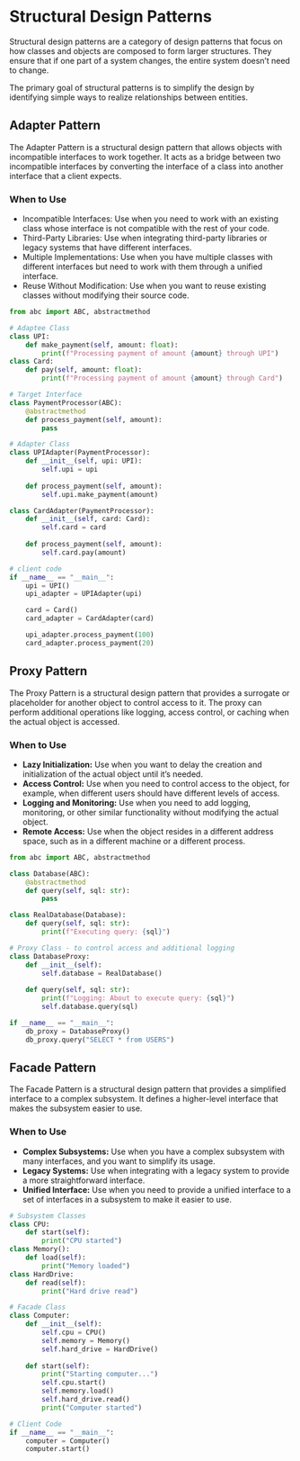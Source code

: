 # Structural Design Patterns
Structural design patterns are a category of design patterns that focus on how classes and objects are composed 
to form larger structures. They ensure that if one part of a system changes, the entire system doesn’t need to change. 

The primary goal of structural patterns is to simplify the design by identifying simple ways to realize relationships 
between entities.

## Adapter Pattern
The Adapter Pattern is a structural design pattern that allows objects with incompatible interfaces to work together. 
It acts as a bridge between two incompatible interfaces by converting the interface of a class into another interface 
that a client expects.

### When to Use
- Incompatible Interfaces: Use when you need to work with an existing class whose interface is not compatible with the 
rest of your code.
- Third-Party Libraries: Use when integrating third-party libraries or legacy systems that have different interfaces.
- Multiple Implementations: Use when you have multiple classes with different interfaces but need to work with them 
through a unified interface.
- Reuse Without Modification: Use when you want to reuse existing classes without modifying their source code.

```python
from abc import ABC, abstractmethod

# Adaptee Class
class UPI:
    def make_payment(self, amount: float):
        print(f"Processing payment of amount {amount} through UPI")
class Card:
    def pay(self, amount: float):
        print(f"Processing payment of amount {amount} through Card")

# Target Interface
class PaymentProcessor(ABC):
    @abstractmethod
    def process_payment(self, amount):
        pass

# Adapter Class
class UPIAdapter(PaymentProcessor):
    def __init__(self, upi: UPI):
        self.upi = upi
    
    def process_payment(self, amount):
        self.upi.make_payment(amount)

class CardAdapter(PaymentProcessor):
    def __init__(self, card: Card):
        self.card = card
    
    def process_payment(self, amount):
        self.card.pay(amount)

# client code
if __name__ == "__main__":
    upi = UPI()
    upi_adapter = UPIAdapter(upi)

    card = Card()
    card_adapter = CardAdapter(card)

    upi_adapter.process_payment(100)
    card_adapter.process_payment(20)
```

## Proxy Pattern
The Proxy Pattern is a structural design pattern that provides a surrogate or placeholder for another object to 
control access to it. The proxy can perform additional operations like logging, access control, 
or caching when the actual object is accessed.

### When to Use
- **Lazy Initialization:** Use when you want to delay the creation and initialization of the actual object until it’s needed.
- **Access Control:** Use when you need to control access to the object, for example, when different users should have 
different levels of access.
- **Logging and Monitoring:** Use when you need to add logging, monitoring, or other similar functionality without 
modifying the actual object.
- **Remote Access:** Use when the object resides in a different address space, such as in a different machine or a 
different process.

```python
from abc import ABC, abstractmethod

class Database(ABC):
    @abstractmethod
    def query(self, sql: str):
        pass

class RealDatabase(Database):
    def query(self, sql: str):
        print(f"Executing query: {sql}")

# Proxy Class - to control access and additional logging
class DatabaseProxy:
    def __init__(self):
        self.database = RealDatabase()
    
    def query(self, sql: str):
        print(f"Logging: About to execute query: {sql}")
        self.database.query(sql)

if __name__ == "__main__":
    db_proxy = DatabaseProxy()
    db_proxy.query("SELECT * from USERS")
```

## Facade Pattern
The Facade Pattern is a structural design pattern that provides a simplified interface to a complex subsystem. 
It defines a higher-level interface that makes the subsystem easier to use.

### When to Use
- **Complex Subsystems:** Use when you have a complex subsystem with many interfaces, and you want to simplify 
its usage.
- **Legacy Systems:** Use when integrating with a legacy system to provide a more straightforward interface.
- **Unified Interface:** Use when you need to provide a unified interface to a set of interfaces in a subsystem 
to make it easier to use.

```python
# Subsystem Classes
class CPU:
    def start(self):
        print("CPU started")
class Memory():
    def load(self):
        print("Memory loaded")
class HardDrive:
    def read(self):
        print("Hard drive read")

# Facade Class
class Computer:
    def __init__(self):
        self.cpu = CPU()
        self.memory = Memory()
        self.hard_drive = HardDrive()
    
    def start(self):
        print("Starting computer...")
        self.cpu.start()
        self.memory.load()
        self.hard_drive.read()
        print("Computer started")    

# Client Code
if __name__ == "__main__":
    computer = Computer()
    computer.start()
```
